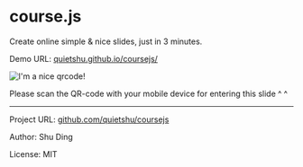 # course.js

Create online simple & nice slides, just in 3 minutes.

Demo URL: [quietshu.github.io/coursejs/](http://quietshu.github.io/coursejs/)

![I'm a nice qrcode!](doc/qrcode.png)

Please scan the QR-code with your mobile device for entering this slide ^ ^

---

Project URL: [github.com/quietshu/coursejs](https://github.com/quietshu/coursejs)

Author: Shu Ding

License: MIT
